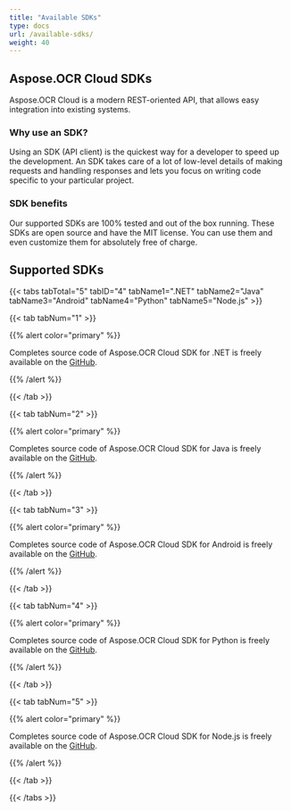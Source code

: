 ```yaml
---
title: "Available SDKs"
type: docs
url: /available-sdks/
weight: 40
---
```


## **Aspose.OCR Cloud SDKs**
Aspose.OCR Cloud is a modern REST-oriented API, that allows easy integration into existing systems.
### **Why use an SDK?**
Using an SDK (API client) is the quickest way for a developer to speed up the development. An SDK takes care of a lot of low-level details of making requests and handling responses and lets you focus on writing code specific to your particular project.
### **SDK benefits**
Our supported SDKs are 100% tested and out of the box running. These SDKs are open source and have the MIT license. You can use them and even customize them for absolutely free of charge.
## **Supported SDKs**
{{< tabs tabTotal="5" tabID="4" tabName1=".NET" tabName2="Java" tabName3="Android"  tabName4="Python" tabName5="Node.js" >}}

{{< tab tabNum="1" >}}

{{% alert color="primary" %}} 

Completes source code of Aspose.OCR Cloud SDK for .NET is freely available on the [GitHub](https://github.com/aspose-ocr-cloud/aspose-ocr-cloud-dotnet).

{{% /alert %}}

{{< /tab >}}

{{< tab tabNum="2" >}}

{{% alert color="primary" %}} 

Completes source code of Aspose.OCR Cloud SDK for Java is freely available on the [GitHub](https://github.com/aspose-ocr-cloud/aspose-ocr-cloud-java).

{{% /alert %}}

{{< /tab >}}

{{< tab tabNum="3" >}}

{{% alert color="primary" %}} 

Completes source code of Aspose.OCR Cloud SDK for Android is freely available on the [GitHub](https://github.com/aspose-ocr-cloud/aspose-ocr-cloud-android).

{{% /alert %}}

{{< /tab >}}

{{< tab tabNum="4" >}}

{{% alert color="primary" %}} 

Completes source code of Aspose.OCR Cloud SDK for Python is freely available on the [GitHub](https://github.com/aspose-ocr-cloud/aspose-ocr-cloud-python).

{{% /alert %}}

{{< /tab >}}

{{< tab tabNum="5" >}}

{{% alert color="primary" %}} 

Completes source code of Aspose.OCR Cloud SDK for Node.js is freely available on the [GitHub](https://github.com/aspose-ocr-cloud/aspose-ocr-cloud-nodejs).

{{% /alert %}}

{{< /tab >}}


{{< /tabs >}}
